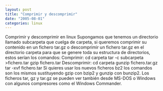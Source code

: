 ```yaml
---
layout: post
title: "Comprimir y descomprimir"
date: "2005-08-01"
categories: linux
---
```


Comprimir y descomprimir en linux Supongamos que tenemos un directorio llamado subcarpeta que cuelga de carpeta, si queremos comprimir su contenido en un fichero tar.gz o descomprimir un fichero tar.gz en el directorio carpeta para que se genere toda su estructura de directorios, estos serían los comandos: Comprimir: cd carpeta tar -c subcarpeta >fichero.tar gzip fichero.tar Descomprimir: cd carpeta gunzip fichero.tar.gz tar -xvf fichero.tar Si quieres usar los nuevos ficheros bz2 los comandos son los mismos sustituyendo gzip con bzip2 y gunzip con bunzip2. Los ficheros tar, gz y tar.gz se pueden ver también desde MS-DOS o Windows con algunos compresores como el Windows Commander.
